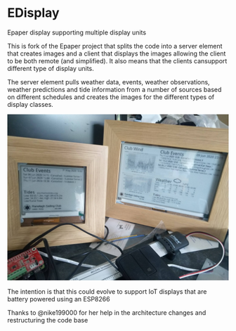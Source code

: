 # EDisplay
Epaper display supporting multiple display units

This is fork of the Epaper project that splits the code into a server element that creates images and a client that displays the images allowing the client to be both remote (and simplified). It also means that the clients cansupport different type of display units.

The server element pulls weather data, events, weather observations, weather predictions and tide information from a number of sources based on different schedules and creates the images for the different types of display classes.

![Screenshot](Club-display.jpg)

The intention is that this could evolve to support IoT displays that are battery powered using an ESP8266

Thanks to @nike199000 for her help in the architecture changes and restructuring the code base

